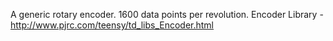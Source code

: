 A generic rotary encoder. 1600 data points per revolution. Encoder Library - http://www.pjrc.com/teensy/td_libs_Encoder.html
 